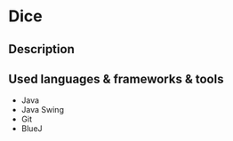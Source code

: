 <h1>Dice</h1>
<h2>Description</h2>
<p></p>
<h2>Used languages & frameworks & tools</h2>
<ul>
  <li>Java</li>
  <li>Java Swing</li>
  <li>Git</li>
  <li>BlueJ</li>
</ul>
